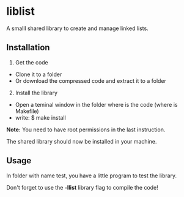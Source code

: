 # liblist

A smalll shared library to create and manage linked lists.

## Installation

1. Get the code
+ Clone it to a folder
+ Or download the compressed code and extract it to a folder
2. Install the library
+ Open a teminal window in the folder where is the code (where is Makefile)
+ write: $ make install

**Note:** You need to have root permissions in the last instruction.

The shared library should now be installed in your machine.

## Usage

In folder with name test, you have a little program to test the library.

Don't forget to use the **-llist** library flag to compile the code!

